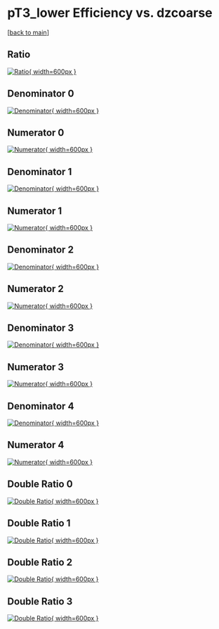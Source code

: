 # pT3_lower Efficiency vs. dzcoarse

[[back to main](./)]



## Ratio

[![Ratio](../mtv/var/pT3_lower_base_13_1_eff_dzcoarse.png){ width=600px }](../mtv/var/pT3_lower_base_13_1_eff_dzcoarse.pdf)

## Denominator 0

[![Denominator](../mtv/den/pT3_lower_base_13_1_eff_dzcoarse_den0.png){ width=600px }](../mtv/den/pT3_lower_base_13_1_eff_dzcoarse_den0.pdf)

## Numerator 0

[![Numerator](../mtv/num/pT3_lower_base_13_1_eff_dzcoarse_num0.png){ width=600px }](../mtv/num/pT3_lower_base_13_1_eff_dzcoarse_num0.pdf)

## Denominator 1

[![Denominator](../mtv/den/pT3_lower_base_13_1_eff_dzcoarse_den1.png){ width=600px }](../mtv/den/pT3_lower_base_13_1_eff_dzcoarse_den1.pdf)

## Numerator 1

[![Numerator](../mtv/num/pT3_lower_base_13_1_eff_dzcoarse_num1.png){ width=600px }](../mtv/num/pT3_lower_base_13_1_eff_dzcoarse_num1.pdf)

## Denominator 2

[![Denominator](../mtv/den/pT3_lower_base_13_1_eff_dzcoarse_den2.png){ width=600px }](../mtv/den/pT3_lower_base_13_1_eff_dzcoarse_den2.pdf)

## Numerator 2

[![Numerator](../mtv/num/pT3_lower_base_13_1_eff_dzcoarse_num2.png){ width=600px }](../mtv/num/pT3_lower_base_13_1_eff_dzcoarse_num2.pdf)

## Denominator 3

[![Denominator](../mtv/den/pT3_lower_base_13_1_eff_dzcoarse_den3.png){ width=600px }](../mtv/den/pT3_lower_base_13_1_eff_dzcoarse_den3.pdf)

## Numerator 3

[![Numerator](../mtv/num/pT3_lower_base_13_1_eff_dzcoarse_num3.png){ width=600px }](../mtv/num/pT3_lower_base_13_1_eff_dzcoarse_num3.pdf)

## Denominator 4

[![Denominator](../mtv/den/pT3_lower_base_13_1_eff_dzcoarse_den4.png){ width=600px }](../mtv/den/pT3_lower_base_13_1_eff_dzcoarse_den4.pdf)

## Numerator 4

[![Numerator](../mtv/num/pT3_lower_base_13_1_eff_dzcoarse_num4.png){ width=600px }](../mtv/num/pT3_lower_base_13_1_eff_dzcoarse_num4.pdf)

## Double Ratio 0

[![Double Ratio](../mtv/ratio/pT3_lower_base_13_1_eff_dzcoarse_ratio0.png){ width=600px }](../mtv/ratio/pT3_lower_base_13_1_eff_dzcoarse_ratio0.pdf)

## Double Ratio 1

[![Double Ratio](../mtv/ratio/pT3_lower_base_13_1_eff_dzcoarse_ratio1.png){ width=600px }](../mtv/ratio/pT3_lower_base_13_1_eff_dzcoarse_ratio1.pdf)

## Double Ratio 2

[![Double Ratio](../mtv/ratio/pT3_lower_base_13_1_eff_dzcoarse_ratio2.png){ width=600px }](../mtv/ratio/pT3_lower_base_13_1_eff_dzcoarse_ratio2.pdf)

## Double Ratio 3

[![Double Ratio](../mtv/ratio/pT3_lower_base_13_1_eff_dzcoarse_ratio3.png){ width=600px }](../mtv/ratio/pT3_lower_base_13_1_eff_dzcoarse_ratio3.pdf)

